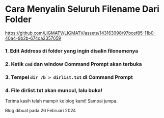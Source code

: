 # Cara Menyalin Seluruh Filename Dari Folder

https://github.com/LIGMATV/LIGMATV/assets/143163098/97bcef85-11b0-40a4-9b2b-674ca2357059

### 1. **Edit Address** di folder yang ingin disalin filenamenya
### 2. Ketik `cmd` dan window Command Prompt akan terbuka
### 3. Tempel `dir /b > dirlist.txt` di Command Prompt
### 4. File dirlist.txt akan muncul, lalu buka!

Terima kasih telah mampir ke blog kami! Sampai jumpa.

Blog dibuat pada 26 Februari 2024

